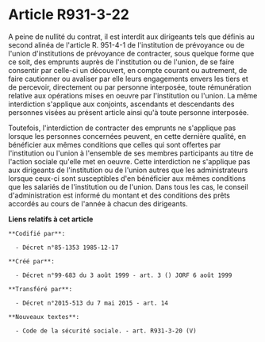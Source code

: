 # Article R931-3-22

A peine de nullité du contrat, il est interdit aux dirigeants tels que définis au second alinéa de l'article R. 951-4-1 de
l'institution de prévoyance ou de l'union d'institutions de prévoyance de contracter, sous quelque forme que ce soit, des
emprunts auprès de l'institution ou de l'union, de se faire consentir par celle-ci un découvert, en compte courant ou
autrement, de faire cautionner ou avaliser par elle leurs engagements envers les tiers et de percevoir, directement ou par
personne interposée, toute rémunération relative aux opérations mises en oeuvre par l'institution ou l'union. La même
interdiction s'applique aux conjoints, ascendants et descendants des personnes visées au présent article ainsi qu'à toute
personne interposée.

Toutefois, l'interdiction de contracter des emprunts ne s'applique pas lorsque les personnes concernées peuvent, en cette
dernière qualité, en bénéficier aux mêmes conditions que celles qui sont offertes par l'institution ou l'union à l'ensemble
de ses membres participants au titre de l'action sociale qu'elle met en oeuvre. Cette interdiction ne s'applique pas aux
dirigeants de l'institution ou de l'union autres que les administrateurs lorsque ceux-ci sont susceptibles d'en bénéficier
aux mêmes conditions que les salariés de l'institution ou de l'union. Dans tous les cas, le conseil d'administration est
informé du montant et des conditions des prêts accordés au cours de l'année à chacun des dirigeants.

**Liens relatifs à cet article**

	**Codifié par**:

	  - Décret n°85-1353 1985-12-17

	**Créé par**:

	  - Décret n°99-683 du 3 août 1999 - art. 3 () JORF 6 août 1999

	**Transféré par**:

	  - Décret n°2015-513 du 7 mai 2015 - art. 14

	**Nouveaux textes**:

	  - Code de la sécurité sociale. - art. R931-3-20 (V)
